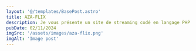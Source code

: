 ```yaml
---
layout: '@/templates/BasePost.astro'
title: AZA-FLIX 
description: Je vous présente un site de streaming codé en langage PHP avec le framework Symfony et Bootstrap pour le design.
pubDate: 02/11/2024
imgSrc: '/assets/images/aza-flix.png'
imgAlt: 'Image post'
---
```


